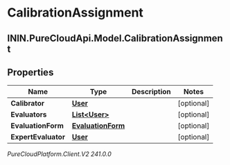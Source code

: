 # CalibrationAssignment

## ININ.PureCloudApi.Model.CalibrationAssignment

## Properties

|Name | Type | Description | Notes|
|------------ | ------------- | ------------- | -------------|
| **Calibrator** | [**User**](User) |  | [optional] |
| **Evaluators** | [**List&lt;User&gt;**](User) |  | [optional] |
| **EvaluationForm** | [**EvaluationForm**](EvaluationForm) |  | [optional] |
| **ExpertEvaluator** | [**User**](User) |  | [optional] |



_PureCloudPlatform.Client.V2 241.0.0_
